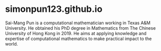# simonpun123.github.io

Sai-Mang Pun is a computational mathematician working in Texas A&M University. He obtained his PhD degree in Mathematics from The Chinese University of Hong Kong in 2019. He aims at applying knowledge and expertise of computational mathematics to make practical impact to the world.
